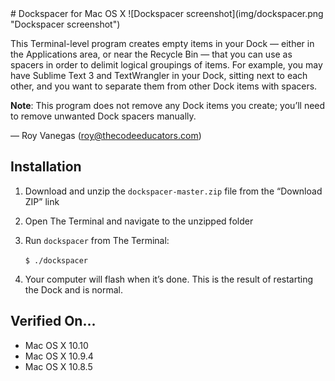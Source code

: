 <meta charset="utf-8">
# Dockspacer for Mac OS X
![Dockspacer screenshot](img/dockspacer.png "Dockspacer screenshot")

This Terminal-level program creates empty items in your Dock — either in the Applications area, or near the Recycle Bin — that you can use as spacers in order to delimit logical groupings of items. For example, you may have Sublime Text 3 and TextWrangler in your Dock, sitting next to each other, and you want to separate them from other Dock items with spacers.

**Note**: This program does not remove any Dock items you create; you’ll need to remove unwanted Dock spacers manually.

— Roy Vanegas (roy@thecodeeducators.com)

## Installation
1. Download and unzip the `dockspacer-master.zip` file from the “Download ZIP” link
2. Open The Terminal and navigate to the unzipped folder
3. Run `dockspacer` from The Terminal:

     `$ ./dockspacer`

4. Your computer will flash when it’s done. This is the result of restarting the Dock and is normal.

## Verified On...
* Mac OS X 10.10
* Mac OS X 10.9.4
* Mac OS X 10.8.5
